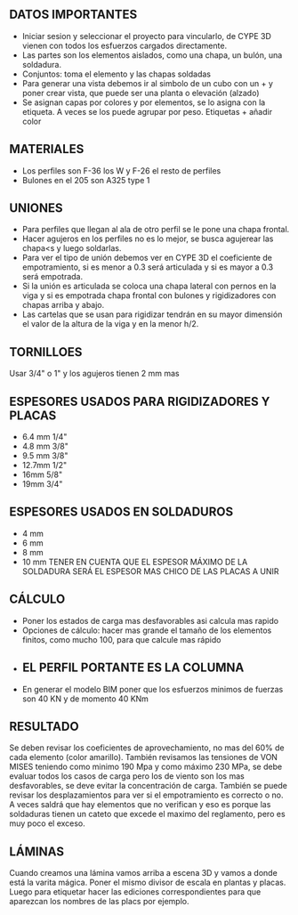  ## DATOS IMPORTANTES

 - Iniciar sesion y seleccionar el proyecto para vincularlo, de CYPE 3D vienen con todos los esfuerzos cargados directamente.
 - Las partes son los elementos aislados, como una chapa, un bulón, una soldadura.
 - Conjuntos: toma el elemento y las chapas soldadas
 - Para generar una vista debemos ir al simbolo de un cubo con un + y poner crear vista, que puede ser una planta o elevación (alzado)
 - Se asignan capas por colores y por elementos, se lo asigna con la etiqueta. A veces se los puede agrupar por peso. Etiquetas + añadir color

## MATERIALES
 - Los perfiles son F-36 los W y F-26 el resto de perfiles
 - Bulones en el 205 son A325 type 1

## UNIONES 
 - Para perfiles que llegan al ala de otro perfil se le pone una chapa frontal.
 - Hacer agujeros en los perfiles no es lo mejor, se busca agujerear las chapa<s y luego soldarlas.
 - Para ver el tipo de unión debemos ver en CYPE 3D el coeficiente de empotramiento, si es menor a 0.3 será articulada y si es mayor a 0.3 será empotrada.
 - Si la unión es articulada se coloca una chapa lateral con pernos en la viga y si es empotrada chapa frontal con bulones y rigidizadores con chapas arriba y abajo.
 - Las cartelas que se usan para rigidizar tendrán en su mayor dimensión el valor de la altura de la viga y en la menor h/2.

## TORNILLOES
Usar 3/4" o 1" y los agujeros tienen 2 mm mas
 
 ## ESPESORES USADOS PARA RIGIDIZADORES Y PLACAS
 -  6.4 mm 1/4"
 -  4.8 mm 3/8"
 -  9.5 mm 3/8"
 - 12.7mm 1/2"
 - 16mm 5/8"
 - 19mm 3/4"

 ## ESPESORES USADOS EN SOLDADUROS
  - 4 mm
  - 6 mm
  - 8 mm
  - 10 mm
TENER EN CUENTA QUE EL ESPESOR MÁXIMO DE LA SOLDADURA SERÁ EL ESPESOR MAS CHICO DE LAS PLACAS A UNIR

 ## CÁLCULO
  - Poner los estados de carga mas desfavorables asi calcula mas rapido
  - Opciones de cálculo: hacer mas grande el tamaño de los elementos finitos, como mucho 100, para que calcule mas rápido
  - ## EL PERFIL PORTANTE ES LA COLUMNA
  - En generar el modelo BIM poner que los esfuerzos minimos de fuerzas son 40 KN y de momento 40 KNm

 ## RESULTADO 
 Se deben revisar los coeficientes de aprovechamiento, no mas del 60% de cada elemento (color amarillo). También revisamos las tensiones de VON MISES teniendo como minimo 190 Mpa y como máximo 230 MPa, se debe evaluar todos los casos de carga pero los de viento son los mas desfavorables, se deve evitar la concentración de carga.
 También se puede revisar los desplazamientos para ver si el empotramiento es correcto o no.
 A veces saldrá que hay elementos que no verifican y eso es porque las soldaduras tienen un cateto que excede el maximo del reglamento, pero es muy poco el exceso. 

  ## LÁMINAS
  Cuando creamos una lámina vamos arriba a escena 3D y vamos a donde está la varita mágica. Poner el mismo divisor de escala en plantas y placas. Luego para etiquetar hacer las ediciones correspondientes para que aparezcan los nombres de las placs por ejemplo.
